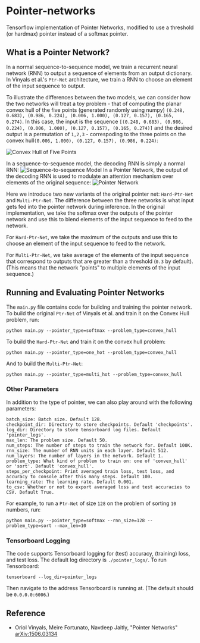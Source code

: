 # Pointer-networks

Tensorflow implementation of Pointer Networks, modified to use a threshold (or hardmax) pointer instead of a softmax pointer.
## What is a Pointer Network?
In a normal sequence-to-sequence model, we train a recurrent neural network (RNN) to output a sequence of elements from an output dictionary. In Vinyals et al.'s `Ptr-Net` architecture, we train a RNN to choose an element of the input sequence to output. 

To illustrate the differences between the two models, we can consider how the two networks will treat a toy problem - that of computing the planar convex hull of the five points (generated randomly using numpy) `(0.248, 0.683), (0.986, 0.224), (0.006, 1.000), (0.127, 0.157), (0.165, 0.274)`. In this case, the input is the sequence `[(0.248, 0.683), (0.986, 0.224), (0.006, 1.000), (0.127, 0.157), (0.165, 0.274)]` and the desired output is a permutation of `1,2,3` - correspoding to the three points on the convex hull`(0.006, 1.000), (0.127, 0.157), (0.986, 0.224)`:

![Convex Hull of Five Points](https://github.com/Chanlaw/pointer-networks/blob/master/convex_hull.png "Convex Hull of Five Points")

In a sequence-to-sequence model, the decoding RNN is simply a normal RNN:
![Sequence-to-sequence Model](https://github.com/Chanlaw/pointer-networks/blob/master/seq2seq.png "Sequence-to-sequence model")
In a Pointer Network, the output of the decoding RNN is used to modulate an attention mechanism over elements of the original sequence:
![Pointer Network](https://github.com/Chanlaw/pointer-networks/blob/master/ptr-net.png "Pointer Network")

Here we introduce two new variants of the original pointer net: `Hard-Ptr-Net` and `Multi-Ptr-Net`. The difference between the three networks is what input gets fed into the pointer network during inference. In the original implementation, we take the softmax over the outputs of the pointer network and use this to blend elements of the input sequence to feed to the network.

For `Hard-Ptr-Net`, we take the maximum of the outputs and use this to choose an element of the input sequence to feed to the network.

For `Multi-Ptr-Net`, we take average of the elements of the input sequence that correspond to outputs that are greater than a threshold (`0.3` by default). (This means that the network "points" to multiple elements of the input sequence.)
## Running and Evaluating Pointer Networks
The `main.py` file contains code for building and training the pointer network. To build the original `Ptr-Net` of Vinyals et al. and train it on the Convex Hull problem, run:
```
python main.py --pointer_type=softmax --problem_type=convex_hull
```
To build the `Hard-Ptr-Net` and train it on the convex hull problem:
```
python main.py --pointer_type=one_hot --problem_type=convex_hull
```
And to build the `Multi-Ptr-Net`:
```
python main.py --pointer_type=multi_hot --problem_type=convex_hull
```

### Other Parameters
In addition to the type of pointer, we can also play around with the following parameters:
```
batch_size: Batch size. Default 128.
checkpoint_dir: Directory to store checkpoints. Default 'checkpoints'.
log_dir: Directory to store tensorboard log files. Default 'pointer_logs'. 
max_len: The problem size. Default 50.
num_steps: The number of steps to train the network for. Default 100K.
rnn_size: The number of RNN units in each layer. Default 512.
num_layers: The number of layers in the network. Default 1.
problem_type: What kind of problem to train on: one of 'convex_hull' or 'sort'. Default 'convex_hull'.
steps_per_checkpoint: Print averaged train loss, test loss, and accuracy to console after this many steps. Default 100.
learning_rate: The learning rate. Default 0.001.
to_csv: Whether or not to export averaged loss and test accuracies to CSV. Default True.

```
For example, to run a `Ptr-Net` of size `128` on the problem of sorting `10` numbers, run:
```
python main.py --pointer_type=softmax --rnn_size=128 --problem_type=sort --max_len=10
```
### Tensorboard Logging
The code supports Tensorboard logging for (test) accuracy, (training) loss, and test loss. The default log directory is `./pointer_logs/`. To run Tensorboard:
```
tensorboard --log_dir=pointer_logs
```
Then navigate to the address Tensorboard is running at. (The default should be `0.0.0.0:6006`.)
## Reference
- Oriol Vinyals, Meire Fortunato, Navdeep Jaitly, "Pointer Networks" [arXiv:1506.03134](http://arxiv.org/abs/1506.03134)
